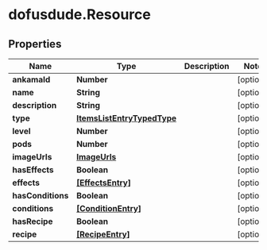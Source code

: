 # dofusdude.Resource

## Properties

Name | Type | Description | Notes
------------ | ------------- | ------------- | -------------
**ankamaId** | **Number** |  | [optional] 
**name** | **String** |  | [optional] 
**description** | **String** |  | [optional] 
**type** | [**ItemsListEntryTypedType**](ItemsListEntryTypedType.md) |  | [optional] 
**level** | **Number** |  | [optional] 
**pods** | **Number** |  | [optional] 
**imageUrls** | [**ImageUrls**](ImageUrls.md) |  | [optional] 
**hasEffects** | **Boolean** |  | [optional] 
**effects** | [**[EffectsEntry]**](EffectsEntry.md) |  | [optional] 
**hasConditions** | **Boolean** |  | [optional] 
**conditions** | [**[ConditionEntry]**](ConditionEntry.md) |  | [optional] 
**hasRecipe** | **Boolean** |  | [optional] 
**recipe** | [**[RecipeEntry]**](RecipeEntry.md) |  | [optional] 


